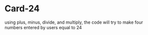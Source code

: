 # Card-24
using plus, minus, divide, and multiply, the code will try to make four numbers entered by users equal to 24
